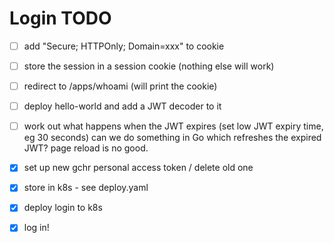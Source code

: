 # Login TODO

- [ ] add "Secure; HTTPOnly; Domain=xxx" to cookie
- [ ] store the session in a session cookie (nothing else will work)
- [ ] redirect to /apps/whoami (will print the cookie)
- [ ] deploy hello-world and add a JWT decoder to it
- [ ] work out what happens when the JWT expires (set low JWT expiry time, eg 30 seconds)
      can we do something in Go which refreshes the expired JWT? page reload is no good.

- [X] set up new gchr personal access token / delete old one
- [X] store in k8s - see deploy.yaml
- [X] deploy login to k8s
- [X] log in!